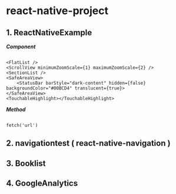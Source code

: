 react-native-project
=======================

<h2>1. ReactNativeExample</h2>

***Component***
```

<FlatList />
<ScrollView minimumZoomScale={1} maximumZoomScale={2} />
<SectionList />
<SafeAreaView>
	<StatusBar barStyle="dark-content" hidden={false} backgroundColor="#00BCD4" translucent={true}>
</SafeAreaView>
<TouchableHighlight></TouchableHighlight>

```
***Method***
```

fetch('url')

```

<h2>2. navigationtest ( react-native-navigation )</h2>


<h2>3. Booklist</h2>


<h2>4. GoogleAnalytics</h2>

